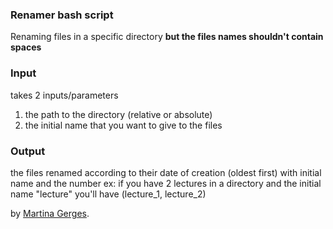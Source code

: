 ### Renamer bash script 
Renaming files in a specific directory **but the files names shouldn't contain spaces**

### Input
takes 2 inputs/parameters
1. the path to the directory (relative or absolute)
2. the initial name that you want to give to the files

### Output
the files renamed according to their date of creation (oldest first) with initial name and the number
ex: if you have 2 lectures in a directory and the initial name "lecture" you'll have (lecture_1, lecture_2)

by [Martina Gerges](https://github.com/MartinaGerges).
